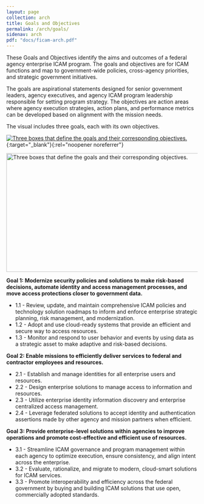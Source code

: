 ```yaml
---
layout: page
collection: arch
title: Goals and Objectives
permalink: /arch/goals/
sidenav: arch
pdf: "docs/ficam-arch.pdf"
---
```


These Goals and Objectives identify the aims and outcomes of a federal agency enterprise ICAM program.  The goals and objectives are for ICAM functions and map to government-wide policies, cross-agency priorities, and strategic government initiatives.  

The goals are aspirational statements designed for senior government leaders, agency executives, and agency ICAM program leadership responsible for setting program strategy.  The objectives are action areas where agency execution strategies, action plans, and performance metrics can be developed based on alignment with the mission needs.    

The visual includes three goals, each with its own objectives. 

[![Three boxes that define the goals and their corresponding objectives.]({{site.baseurl}}/assets/arch/goals_GoalsAndObjectives.png)]({{site.baseurl}}/assets/arch/goals_GoalsAndObjectives.png){:target="_blank"}{:rel="noopener noreferrer"}

<img src="{{site.baseurl}}/assets/arch/goals_GoalsAndObjectives.png" alt="Three boxes that define the goals and their corresponding objectives." width="560" height="312">

**Goal 1: Modernize security policies and solutions to make risk-based decisions, automate identity and access management processes, and move access protections closer to government data.**
- 1.1 - Review, update, and maintain comprehensive ICAM policies and technology solution roadmaps to inform and enforce enterprise strategic planning, risk management, and modernization.
- 1.2 - Adopt and use cloud-ready systems that provide an efficient and secure way to access resources.
- 1.3 - Monitor and respond to user behavior and events by using data as a strategic asset to make adaptive and risk-based decisions.

**Goal 2:  Enable missions to efficiently  deliver services to federal and contractor employees and resources.**
- 2.1 - Establish and manage identities for all enterprise users and resources.
- 2.2 - Design enterprise solutions to manage access to information and resources.
- 2.3 - Utilize enterprise identity information discovery and enterprise centralized access management.
- 2.4 - Leverage federated solutions to accept identity and authentication assertions made by other agency and mission partners when efficient.

**Goal 3:  Provide enterprise-level solutions within agencies to improve operations and promote cost-effective and efficient use of resources.**
- 3.1 - Streamline ICAM governance and program management within each agency to optimize execution, ensure consistency, and align intent across the enterprise.
- 3.2 - Evaluate, rationalize, and migrate to modern, cloud-smart solutions for ICAM services. 
- 3.3 - Promote interoperability and efficiency across the federal government by buying and building ICAM solutions that use open, commercially adopted standards.  


